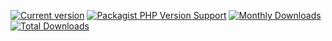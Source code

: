 [![Current version](https://img.shields.io/packagist/v/maatify/fcm)](https://packagist.org/packages/maatify/fcm)
[![Packagist PHP Version Support](https://img.shields.io/packagist/php-v/maatify/fcm)](https://packagist.org/packages/maatify/fcm)
[![Monthly Downloads](https://img.shields.io/packagist/dm/maatify/fcm)](https://packagist.org/packages/maatify/fcm/stats)
[![Total Downloads](https://img.shields.io/packagist/dt/maatify/fcm)](https://packagist.org/packages/maatify/fcm/stats)